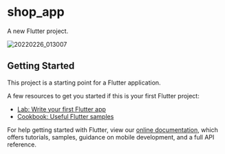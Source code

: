 # shop_app

A new Flutter project.




![20220226_013007](https://user-images.githubusercontent.com/81522801/155817010-1d19865b-e41e-476e-ae1b-d1faca67d483.gif)




## Getting Started

This project is a starting point for a Flutter application.

A few resources to get you started if this is your first Flutter project:

- [Lab: Write your first Flutter app](https://flutter.dev/docs/get-started/codelab)
- [Cookbook: Useful Flutter samples](https://flutter.dev/docs/cookbook)

For help getting started with Flutter, view our
[online documentation](https://flutter.dev/docs), which offers tutorials,
samples, guidance on mobile development, and a full API reference.

